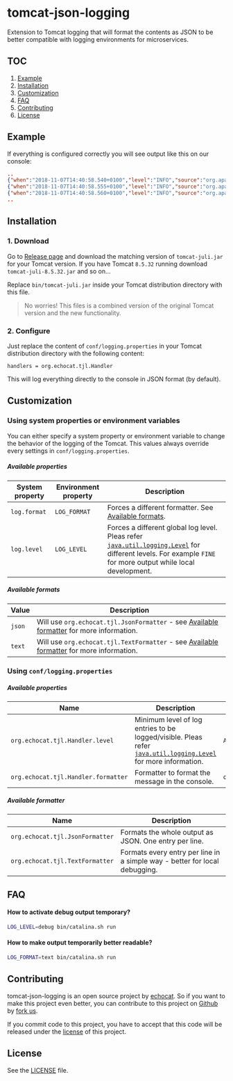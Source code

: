 # tomcat-json-logging

Extension to Tomcat logging that will format the contents as JSON to be better compatible with logging environments for microservices.

## TOC

1. [Example](#example)
2. [Installation](#installation)
3. [Customization](#customization)
4. [FAQ](#faq)
5. [Contributing](#contributing)
6. [License](#license)

## Example

If everything is configured correctly you will see output like this on our console:
```json
..
{"when":"2018-11-07T14:40:58.540+0100","level":"INFO","source":"org.apache.coyote.AbstractProtocol.start(AbstractProtocol.java:488)","logger":"org.apache.coyote.http11.Http11AprProtocol","thread":"main","processId":22640,"message":"Starting ProtocolHandler [\"http-apr-8080\"]"}
{"when":"2018-11-07T14:40:58.555+0100","level":"INFO","source":"org.apache.coyote.AbstractProtocol.start(AbstractProtocol.java:488)","logger":"org.apache.coyote.ajp.AjpAprProtocol","thread":"main","processId":22640,"message":"Starting ProtocolHandler [\"ajp-apr-8009\"]"}
{"when":"2018-11-07T14:40:58.560+0100","level":"INFO","source":"org.apache.catalina.startup.Catalina.start(Catalina.java:654)","logger":"org.apache.catalina.startup.Catalina","thread":"main","processId":22640,"message":"Server startup in 859 ms"}
..
```

## Installation

### 1. Download

Go to [Release page](https://github.com/echocat/tomcat-json-logging/releases/latest) and download the matching version of `tomcat-juli.jar` for your Tomcat version. If you have Tomcat `8.5.32` running download `tomcat-juli-8.5.32.jar` and so on...

Replace `bin/tomcat-juli.jar` inside your Tomcat distribution directory with this file.

> No worries! This files is a combined version of the original Tomcat version and the new functionality.

### 2. Configure

Just replace the content of `conf/logging.properties` in your Tomcat distribution directory with the following content:
```properties
handlers = org.echocat.tjl.Handler
```

This will log everything directly to the console in JSON format (by default).

## Customization

### Using system properties or environment variables

You can either specify a system property or environment variable to change the behavior of the logging of the Tomcat. This values always override every settings in `conf/logging.properties`.

##### Available properties

| System property | Environment property | Description |
|---|---|---|
| `log.format` | `LOG_FORMAT` | Forces a different formatter. See [Available formats](#available-formats). |
| `log.level` | `LOG_LEVEL` | Forces a different global log level. Pleas refer [`java.util.logging.Level`](https://docs.oracle.com/javase/8/docs/api/java/util/logging/Level.html) for different levels. For example `FINE` for more output while local development. |

##### Available formats

| Value | Description |
|---|---|
| `json` | Will use `org.echocat.tjl.JsonFormatter` - see [Available formatter](#available-formatter) for more information. |
| `text` | Will use `org.echocat.tjl.TextFormatter` - see [Available formatter](#available-formatter) for more information. |

### Using `conf/logging.properties`

##### Available properties

| Name | Description | Default |
|------|-------------|---------|
| `org.echocat.tjl.Handler.level` | Minimum level of log entries to be logged/visible. Pleas refer [`java.util.logging.Level`](https://docs.oracle.com/javase/8/docs/api/java/util/logging/Level.html) for more information.  | `ALL` |
| `org.echocat.tjl.Handler.formatter` | Formatter to format the message in the console. | `org.echocat.tjl.JsonFormatter` |

##### Available formatter

| Name | Description |
|------|-------------|
| `org.echocat.tjl.JsonFormatter` | Formats the whole output as JSON. One entry per line. |
| `org.echocat.tjl.TextFormatter` | Formats every entry per line in a simple way - better for local debugging. |

## FAQ

#### How to activate debug output temporary?

```bash
LOG_LEVEL=debug bin/catalina.sh run
```

#### How to make output temporarily better readable?

```bash
LOG_FORMAT=text bin/catalina.sh run
```

## Contributing

tomcat-json-logging is an open source project by [echocat](https://echocat.org).
So if you want to make this project even better, you can contribute to this project on [Github](https://github.com/echocat/tomcat-json-logging)
by [fork us](https://github.com/echocat/tomcat-json-logging/fork).

If you commit code to this project, you have to accept that this code will be released under the [license](#license) of this project.

## License

See the [LICENSE](LICENSE) file.